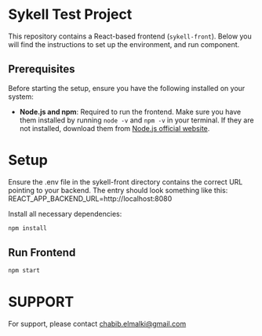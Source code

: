 # Sykell Test Project

This repository contains a React-based frontend (`sykell-front`). Below you will find the instructions to set up the environment, and run component.

## Prerequisites

Before starting the setup, ensure you have the following installed on your system:

- **Node.js and npm**: Required to run the frontend. Make sure you have them installed by running `node -v` and `npm -v` in your terminal. If they are not installed, download them from [Node.js official website](https://nodejs.org/).
 

# Setup

Ensure the .env file in the sykell-front directory contains the correct URL pointing to your backend. The entry should look something like this:
REACT_APP_BACKEND_URL=http://localhost:8080

Install all necessary dependencies:
```bash
npm install
```

## Run Frontend
```bash
npm start
```

# SUPPORT
For support, please contact chabib.elmalki@gmail.com